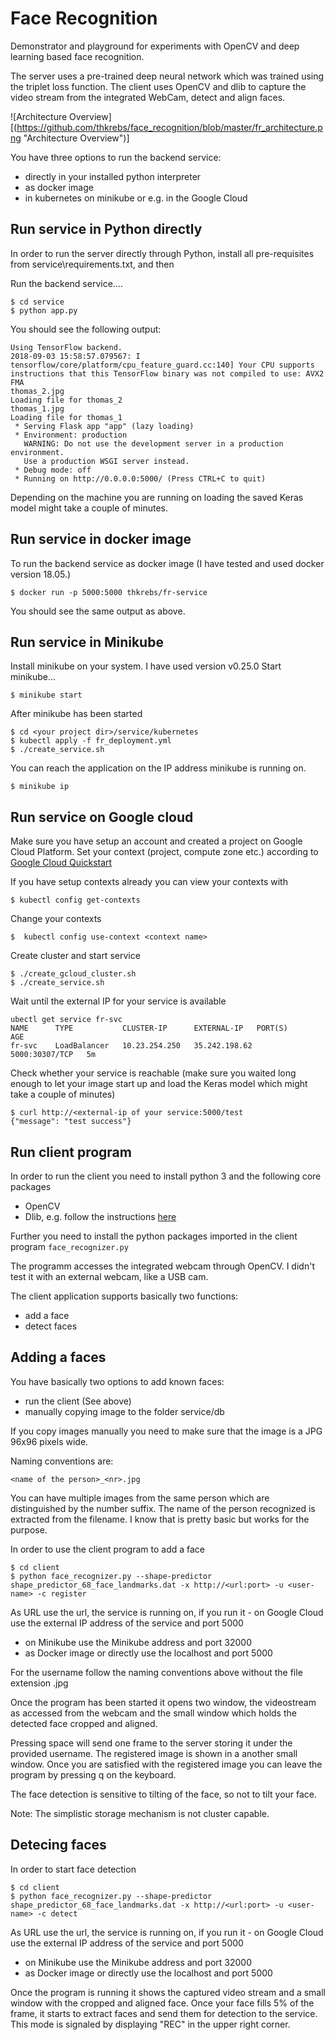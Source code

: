 # Face Recognition

Demonstrator and playground for experiments with OpenCV and deep learning based face recognition.

The server uses a pre-trained deep neural network which was trained using the triplet loss function.
The client uses OpenCV and dlib to capture the video stream from the integrated WebCam, detect and align faces.

![Architecture Overview][(https://github.com/thkrebs/face_recognition/blob/master/fr_architecture.png "Architecture Overview")]

You have three options to run the backend service:
- directly in your installed python interpreter
- as docker image
- in kubernetes on minikube or e.g. in the Google Cloud

## Run service in Python directly
In order to run the server directly through Python, install all pre-requisites from service\requirements.txt, and then

Run the backend service....
```console
$ cd service
$ python app.py
```

You should see the following output:

```console
Using TensorFlow backend.
2018-09-03 15:58:57.079567: I tensorflow/core/platform/cpu_feature_guard.cc:140] Your CPU supports instructions that this TensorFlow binary was not compiled to use: AVX2 FMA
thomas_2.jpg
Loading file for thomas_2
thomas_1.jpg
Loading file for thomas_1
 * Serving Flask app "app" (lazy loading)
 * Environment: production
   WARNING: Do not use the development server in a production environment.
   Use a production WSGI server instead.
 * Debug mode: off
 * Running on http://0.0.0.0:5000/ (Press CTRL+C to quit)
```
Depending on the machine you are running on loading the saved Keras model might take a couple of minutes.

## Run service in docker image
To run the backend service as docker image (I have tested and used docker version 18.05.)

```console
$ docker run -p 5000:5000 thkrebs/fr-service
```

You should see the same output as above.

## Run service in Minikube

Install minikube on your system. I have used version v0.25.0
Start minikube...

```console
$ minikube start
```

After minikube has been started

```console
$ cd <your project dir>/service/kubernetes
$ kubectl apply -f fr_deployment.yml
$ ./create_service.sh
```

You can reach the application on the IP address minikube is running on. 

```console
$ minikube ip
```

## Run service on Google cloud

Make sure you have setup an account and created a project on Google Cloud Platform.
Set your context (project, compute zone etc.) according to [Google Cloud Quickstart](https://cloud.google.com/kubernetes-engine/docs/quickstart)


If you have setup contexts already you can view your contexts with
```console
$ kubectl config get-contexts
```
Change your contexts
```console
$  kubectl config use-context <context name>
```

Create cluster and start service
```console
$ ./create_gcloud_cluster.sh
$ ./create_service.sh
```
Wait until the external IP for your service is available
```console
ubectl get service fr-svc
NAME      TYPE           CLUSTER-IP      EXTERNAL-IP   PORT(S)          AGE
fr-svc    LoadBalancer   10.23.254.250   35.242.198.62   5000:30307/TCP   5m
```

Check whether your service is reachable (make sure you waited long enough to let your image start up and load the Keras model which might take a couple of minutes)

```console
$ curl http://<external-ip of your service:5000/test
{"message": "test success"}
```

## Run client program

In order to run the client you need to install python 3 and the following core packages  
- OpenCV
- Dlib, e.g. follow the instructions [here](https://www.learnopencv.com/install-opencv-3-and-dlib-on-windows-python-only/)


Further you need to install the python packages imported in the client program `face_recognizer.py`

The programm accesses the integrated webcam through OpenCV. I didn't test it with an external webcam, like a USB cam.

The client application supports basically two functions:
- add a face
- detect faces


## Adding a faces

You have basically two options to add known faces:
- run the client (See above)
- manually copying image to the folder service/db

If you copy images manually you need to make sure that the image is a JPG 96x96 pixels wide.

Naming conventions are:

`<name of the person>_<nr>.jpg`

You can have multiple images from the same person which are distinguished by the number suffix.
The name of the person recognized is extracted from the filename. I know that is pretty basic but works for the purpose.

In order to use the client program to add a face 

```console
$ cd client 
$ python face_recognizer.py --shape-predictor shape_predictor_68_face_landmarks.dat -x http://<url:port> -u <user-name> -c register
```
As URL use the url, the service is running on, if you run it - on Google Cloud use the external IP address of the service and port 5000
- on Minikube use the Minikube address and port 32000
- as Docker image or directly use the localhost and port 5000

For the username follow the naming conventions above without the file extension .jpg

Once the program has been started it opens two window, the videostream as accessed from the webcam and the small window which holds the detected face cropped and aligned.

Pressing space will send one frame to the server storing it under the provided username. The registered image is shown in a another small window. Once you are satisfied with the registered image you can leave the program by pressing q on the keyboard.

The face detection is sensitive to tilting of the face, so not to tilt your face.


Note: The simplistic storage mechanism is not cluster capable.


## Detecing faces

In order to start face detection

```console
$ cd client 
$ python face_recognizer.py --shape-predictor shape_predictor_68_face_landmarks.dat -x http://<url:port> -u <user-name> -c detect
```

As URL use the url, the service is running on, if you run it - on Google Cloud use the external IP address of the service and port 5000
- on Minikube use the Minikube address and port 32000
- as Docker image or directly use the localhost and port 5000


Once the program is running it shows the captured video stream and a small window with the cropped and aligned face.
Once your face fills 5% of the frame, it starts to extract faces and send them for detection to the service. This mode is signaled by displaying "REC" in the upper right corner.
